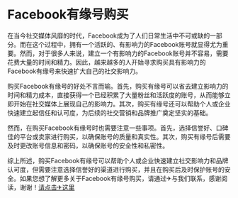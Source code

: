 # Facebook有缘号购买

在当今社交媒体风靡的时代，Facebook成为了人们日常生活中不可或缺的一部分。而在这个过程中，拥有一个活跃的、有影响力的Facebook账号就显得尤为重要。然而，对于很多人来说，建立一个有影响力的Facebook账号并不容易，需要花费大量的时间和精力。因此，越来越多的人开始寻求购买具有影响力的Facebook有缘号来快速扩大自己的社交影响力。

购买Facebook有缘号的好处不言而喻。首先，购买有缘号可以省去建立影响力的时间和精力成本，直接获得一个已经积累了大量粉丝和活跃度的账号，从而能够立即开始在社交媒体上展现自己的影响力。其次，购买有缘号还可以帮助个人或企业快速建立起信任和认可度，为后续的社交营销和品牌推广奠定坚实的基础。

然而，在购买Facebook有缘号时也需要注意一些事项。首先，选择信誉好、口碑佳的平台或卖家进行购买，以确保账号的质量和真实性。其次，购买有缘号后需要及时更改账号信息和密码，以确保账号的安全性和私密性。

综上所述，购买Facebook有缘号可以帮助个人或企业快速建立社交影响力和品牌认可度，但需要注意选择信誉好的渠道进行购买，并且在购买后及时保护账号的安全。如果您想了解更多关于Facebook有缘号购买，请通过✈与我们联系，感谢阅读，谢谢！[请点击✈这里](https://t.me/pt99bot)